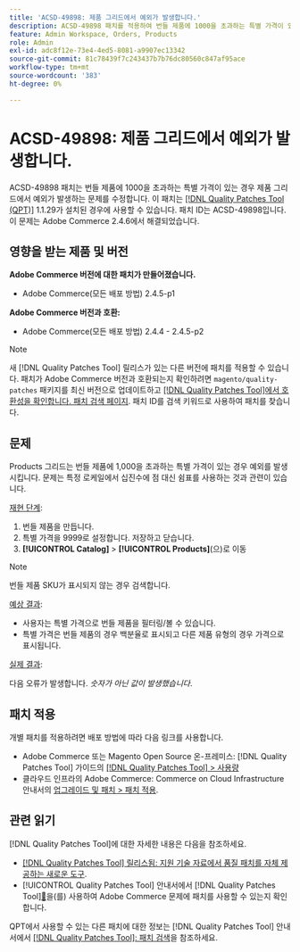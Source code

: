 ```yaml
---
title: 'ACSD-49898: 제품 그리드에서 예외가 발생합니다.'
description: ACSD-49898 패치를 적용하여 번들 제품에 1000을 초과하는 특별 가격이 있는 경우 제품 그리드에서 예외가 발생하는 Adobe Commerce 문제를 수정합니다.
feature: Admin Workspace, Orders, Products
role: Admin
exl-id: adc8f12e-73e4-4ed5-8081-a9907ec13342
source-git-commit: 81c78439f7c243437b7b76dc80560c847af95ace
workflow-type: tm+mt
source-wordcount: '383'
ht-degree: 0%

---
```


# ACSD-49898: 제품 그리드에서 예외가 발생합니다.

ACSD-49898 패치는 번들 제품에 1000을 초과하는 특별 가격이 있는 경우 제품 그리드에서 예외가 발생하는 문제를 수정합니다. 이 패치는 [[!DNL Quality Patches Tool (QPT)]](https://experienceleague.adobe.com/en/docs/commerce-knowledge-base/kb/announcements/commerce-announcements/magento-quality-patches-released-new-tool-to-self-serve-quality-patches) 1.1.29가 설치된 경우에 사용할 수 있습니다. 패치 ID는 ACSD-49898입니다. 이 문제는 Adobe Commerce 2.4.6에서 해결되었습니다.

## 영향을 받는 제품 및 버전

**Adobe Commerce 버전에 대한 패치가 만들어졌습니다.**

* Adobe Commerce(모든 배포 방법) 2.4.5-p1

**Adobe Commerce 버전과 호환:**

* Adobe Commerce(모든 배포 방법) 2.4.4 - 2.4.5-p2

>[!NOTE]
>
>새 [!DNL Quality Patches Tool] 릴리스가 있는 다른 버전에 패치를 적용할 수 있습니다. 패치가 Adobe Commerce 버전과 호환되는지 확인하려면 `magento/quality-patches` 패키지를 최신 버전으로 업데이트하고 [[!DNL Quality Patches Tool]에서 호환성을 확인합니다. 패치 검색 페이지](https://experienceleague.adobe.com/tools/commerce-quality-patches/index.html). 패치 ID를 검색 키워드로 사용하여 패치를 찾습니다.

## 문제

Products 그리드는 번들 제품에 1,000을 초과하는 특별 가격이 있는 경우 예외를 발생시킵니다. 문제는 특정 로케일에서 십진수에 점 대신 쉼표를 사용하는 것과 관련이 있습니다.

<u>재현 단계</u>:

1. 번들 제품을 만듭니다.
1. 특별 가격을 9999로 설정합니다. 저장하고 닫습니다.
1. **[!UICONTROL Catalog]** > **[!UICONTROL Products]**(으)로 이동

>[!NOTE]
>
>번들 제품 SKU가 표시되지 않는 경우 검색합니다.

<u>예상 결과</u>:

* 사용자는 특별 가격으로 번들 제품을 필터링/볼 수 있습니다.
* 특별 가격은 번들 제품의 경우 백분율로 표시되고 다른 제품 유형의 경우 가격으로 표시됩니다.

<u>실제 결과</u>:

다음 오류가 발생합니다. *숫자가 아닌 값이 발생했습니다*.

## 패치 적용

개별 패치를 적용하려면 배포 방법에 따라 다음 링크를 사용합니다.

* Adobe Commerce 또는 Magento Open Source 온-프레미스: [!DNL Quality Patches Tool] 가이드의 [[!DNL Quality Patches Tool] > 사용량](/help/tools/quality-patches-tool/usage.md)
* 클라우드 인프라의 Adobe Commerce: Commerce on Cloud Infrastructure 안내서의 [업그레이드 및 패치 > 패치 적용](https://experienceleague.adobe.com/docs/commerce-cloud-service/user-guide/develop/upgrade/apply-patches.html).

## 관련 읽기

[!DNL Quality Patches Tool]에 대한 자세한 내용은 다음을 참조하세요.

* [[!DNL Quality Patches Tool] 릴리스됨: 지원 기술 자료에서 품질 패치를 자체 제공하는 새로운 도구](https://experienceleague.adobe.com/en/docs/commerce-knowledge-base/kb/announcements/commerce-announcements/magento-quality-patches-released-new-tool-to-self-serve-quality-patches).
* [!UICONTROL Quality Patches Tool] 안내서에서  [!DNL Quality Patches Tool][&#128279;](/help/tools/quality-patches-tool/patches-available-in-qpt/check-patch-for-magento-issue-with-magento-quality-patches.md)을(를) 사용하여 Adobe Commerce 문제에 패치를 사용할 수 있는지 확인합니다.


QPT에서 사용할 수 있는 다른 패치에 대한 정보는 [!DNL Quality Patches Tool] 안내서에서 [[!DNL Quality Patches Tool]: 패치 검색](https://experienceleague.adobe.com/tools/commerce-quality-patches/index.html)을 참조하세요.
